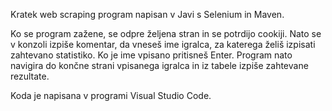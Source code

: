 Kratek web scraping program napisan v Javi s Selenium in Maven. 

Ko se program zažene, se odpre željena stran in se potrdijo cookiji. 
Nato se v konzoli izpiše komentar, da vneseš ime igralca, za katerega želiš izpisati zahtevano statistiko.
Ko je ime vpisano pritisneš Enter.
Program nato navigira do končne strani vpisanega igralca in iz tabele izpiše zahtevane rezultate. 

Koda je napisana v programi Visual Studio Code.

